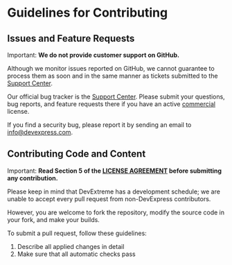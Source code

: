 # Guidelines for Contributing

## Issues and Feature Requests

Important: **We do not provide customer support on GitHub.**

Although we monitor issues reported on GitHub, we cannot guarantee to process them as soon and in the same manner as tickets submitted to the [Support Center](https://www.devexpress.com/sc).

Our official bug tracker is the [Support Center](https://www.devexpress.com/sc). Please submit your questions, bug reports, and feature requests there if you have an active [commercial](https://js.devexpress.com/Licensing/#Commercial) license.

If you find a security bug, please report it by sending an email to info@devexpress.com.

## Contributing Code and Content

Important: **Read Section 5 of the [LICENSE AGREEMENT](LICENSE.md#5-submission-of-contributions) before submitting any contribution.** 

Please keep in mind that DevExtreme has a development schedule; we are unable to accept every pull request from non-DevExpress contributors.

However, you are welcome to fork the repository, modify the source code in your fork, and make your builds.

To submit a pull request, follow these guidelines:

1. Describe all applied changes in detail 
2. Make sure that all automatic checks pass
